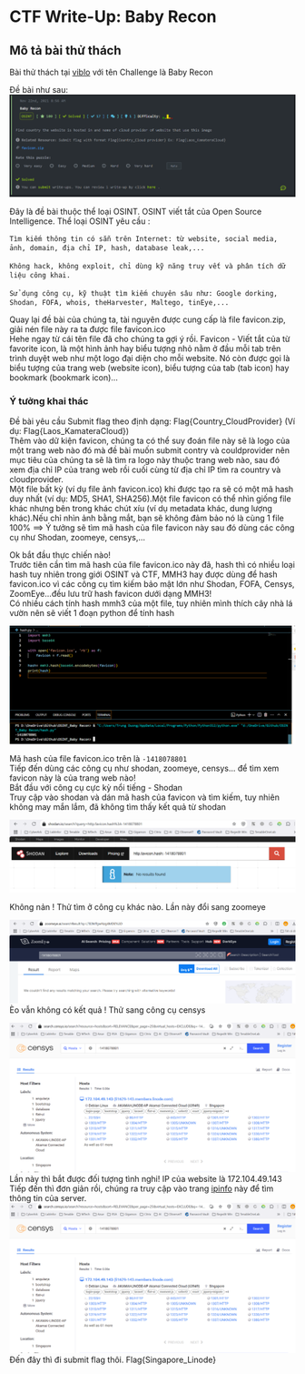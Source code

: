 # CTF Write-Up: Baby Recon

## Mô tả bài thử thách  

Bài thử thách tại [viblo](https://ctf.viblo.asia/) với tên Challenge là Baby Recon  

Đề bài như sau: 
![atl](Images/BabyRecon.png)  

Đây là đề bài thuộc thể loại OSINT. OSINT viết tắt của Open Source Intelligence. Thể loại OSINT yêu cầu :  

    Tìm kiếm thông tin có sẵn trên Internet: từ website, social media, ảnh, domain, địa chỉ IP, hash, database leak,...  

    Không hack, không exploit, chỉ dùng kỹ năng truy vết và phân tích dữ liệu công khai.  

    Sử dụng công cụ, kỹ thuật tìm kiếm chuyên sâu như: Google dorking, Shodan, FOFA, whois, theHarvester, Maltego, tinEye,...  

Quay lại đề bài của chúng ta, tài nguyên được cung cấp là file favicon.zip, giải nén file này ra ta được file favicon.ico  
Hehe ngay từ cái tên file đã cho chúng ta gợi ý rồi. Favicon - Viết tắt của từ favorite icon, là một hình ảnh hay biểu tượng nhỏ nằm ở đầu mỗi tab trên trình duyệt web như một logo đại diện cho mỗi website. Nó còn được gọi là biểu tượng của trang web (website icon), biểu tượng của tab (tab icon) hay bookmark (bookmark icon)…  

### Ý tưởng khai thác  
Đề bài yêu cầu Submit flag theo định dạng: Flag{Country_CloudProvider}   (Ví dụ: Flag{Laos_KamateraCloud})  
Thêm vào dữ kiện favicon, chúng ta có thể suy đoán file này sẽ là logo của một trang web nào đó mà đề bài muốn submit contry và couldprovider nên mục tiêu của chúng ta sẽ là tìm ra logo này thuộc trang web nào, sau đó xem địa chỉ IP của trang web rồi cuối cùng từ địa chỉ IP tìm ra country và cloudprovider.  
Một file bất kỳ (ví dụ file ảnh favicon.ico) khi được tạo ra sẽ có một mã hash duy nhất (ví dụ: MD5, SHA1, SHA256).Một file favicon có thể nhìn giống file khác nhưng bên trong khác chút xíu (ví dụ metadata khác, dung lượng khác).Nếu chỉ nhìn ảnh bằng mắt, bạn sẽ không đảm bảo nó là cùng 1 file 100% ==> Ý tưởng sẽ tìm mã hash của file favicon này sau đó dùng các công cụ như Shodan, zoomeye, censys,...

Ok bắt đầu thực chiến nào!  
Trước tiên cần tìm mã hash của file favicon.ico này đã, hash thì có nhiều loại hash tuy nhiên trong giới OSINT và CTF, MMH3 hay được dùng để hash favicon.ico vì các công cụ tìm kiếm bảo mật lớn như Shodan, FOFA, Censys, ZoomEye...đều lưu trữ hash favicon dưới dạng MMH3!  
Có nhiều cách tính hash mmh3 của một file, tuy nhiên mình thích cây nhà lá vườn nên sẽ viết 1 đoạn python để tính hash  

![atl](Images/hash.png)  

Mã hash của file favicon.ico trên là `-1418078801`  
Tiếp đến dùng các công cụ như shodan, zoomeye, censys... để tìm xem favicon này là của trang web nào!  
Bắt đầu với công cụ cực kỳ nổi tiếng - Shodan  
Truy cập vào shodan và dán mã hash của favicon và tìm kiếm, tuy nhiên không may mắn lắm, đã không tìm thấy kết quả từ shodan  

![atl](Images/shodan.png)  

Không nản ! Thử tìm ở công cụ khác nào. Lần này đổi sang zoomeye  

 ![atl](Images/zoomeye.png)  
Èo vẫn không có kết quả ! Thử sang công cụ censys  

![atl](Images/censys.png)  
Lần này thì bắt được đối tượng tình nghi! IP của website là 172.104.49.143  
Tiếp đến thì đơn giản rồi, chúng ra truy cập vào trang [ipinfo](https://ipinfo.io/) này để tìm thông tin của server.  
![atl](Images/censys.png)  
Đến đây thì đi submit flag thôi. Flag{Singapore_Linode}
